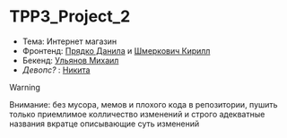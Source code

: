 # TPP3_Project_2

- Тема: Интернет магазин
- Фронтенд: [Прядко Данила](https://github.com/Kreker41k) и [Шмеркович Кирилл](https://github.com/Danderety)
- Бекенд: [Ульянов Михаил](https://github.com/UlianovM)
- *Девопс?* : [Никита](https://github.com/Nhrust)

> [!WARNING]
> Внимание: без мусора, мемов и плохого кода в репозитории, пушить только приемлимое колличество изменений и строго адекватные названия вкратце описывающие суть изменений
